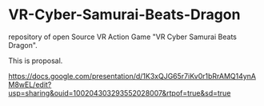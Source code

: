 # VR-Cyber-Samurai-Beats-Dragon
repository of open Source VR Action Game "VR Cyber Samurai Beats Dragon".

This is proposal.

https://docs.google.com/presentation/d/1K3xQJG65r7iKv0r1bRrAMQ14ynAM8wEL/edit?usp=sharing&ouid=100204303293552028007&rtpof=true&sd=true
